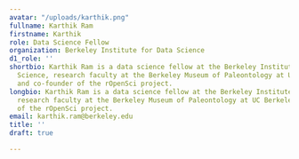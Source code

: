 ```yaml
---
avatar: "/uploads/karthik.png"
fullname: Karthik Ram
firstname: Karthik
role: Data Science Fellow
organization: Berkeley Institute for Data Science
d1_role: ''
shortbio: Karthik Ram is a data science fellow at the Berkeley Institute for Data
  Science, research faculty at the Berkeley Museum of Paleontology at UC Berkeley
  and co-founder of the rOpenSci project.
longbio: Karthik Ram is a data science fellow at the Berkeley Institute for Data Science,
  research faculty at the Berkeley Museum of Paleontology at UC Berkeley and co-founder
  of the rOpenSci project.
email: karthik.ram@berkeley.edu
title: ''
draft: true

---
```


